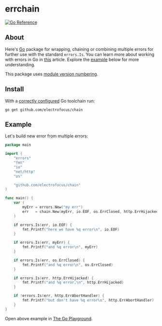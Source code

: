 # errchain

[![Go Reference](https://pkg.go.dev/badge/github.com/electrofocus/chain.svg)](https://pkg.go.dev/github.com/electrofocus/chain)

## About

Here's [Go](https://go.dev) package for wrapping, chaining or combining multiple errors for further use with the standard `errors.Is`. You can learn more about working with errors in Go in [this](https://go.dev/blog/go1.13-errors) article. Explore the [example](#example) below for more understanding.

This package uses [module version numbering](https://go.dev/doc/modules/version-numbers).


## Install
With a [correctly configured](https://golang.org/doc/install#testing) Go toolchain run:

```
go get github.com/electrofocus/chain
```

## Example

Let's build new error from multiple errors:

```go
package main

import (
	"errors"
	"fmt"
	"io"
	"net/http"
	"os"

	"github.com/electrofocus/chain"
)

func main() {
	var (
		myErr = errors.New("my err")
		err   = chain.New(myErr, io.EOF, os.ErrClosed, http.ErrHijacked)
	)

	if errors.Is(err, io.EOF) {
		fmt.Printf("here we have %q error\n", io.EOF)
	}

	if errors.Is(err, myErr) {
		fmt.Printf("and %q error\n", myErr)
	}

	if errors.Is(err, os.ErrClosed) {
		fmt.Printf("and %q error\n", os.ErrClosed)
	}

	if errors.Is(err, http.ErrHijacked) {
		fmt.Printf("and %q error,\n", http.ErrHijacked)
	}

	if !errors.Is(err, http.ErrAbortHandler) {
		fmt.Printf("but don't have %q error\n", http.ErrAbortHandler)
	}
}
```

Open above example in [The Go Playground](https://go.dev/play/p/DBxHqF85Ubp).
